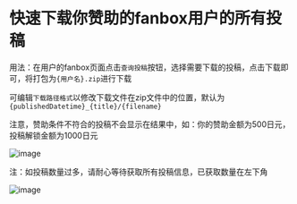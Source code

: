 # 快速下载你赞助的fanbox用户的所有投稿

用法：在用户的fanbox页面点击`查询投稿`按钮，选择需要下载的投稿，点击下载即可，将打包为`{用户名}.zip`进行下载

可编辑`下载路径格式`以修改下载文件在zip文件中的位置，默认为`{publishedDatetime}_{title}/{filename}`

注意，赞助条件不符合的投稿不会显示在结果中，如：你的赞助金额为500日元，投稿解锁金额为1000日元

![image](https://github.com/user-attachments/assets/3b193805-118d-4c3e-b735-e4cc882e09b0)

注：如投稿数量过多，请耐心等待获取所有投稿信息，已获取数量在左下角

![image](https://github.com/user-attachments/assets/30eb02ed-1306-4ff8-a0fd-7fb851a37836)
